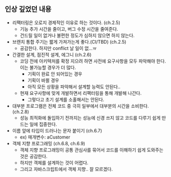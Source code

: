 ## 인상 깊었던 내용
- 리팩터링은 오로지 경제적인 이유로 하는 것이다. (ch.2.5)
  - 기능 추가 시간을 줄이고, 버그 수정 시간을 줄여준다.
  - 건드릴 일이 없거나 불편한 정도가 심하지 않으면 하지 않는다.
- 브랜치 통합 주기는 짧게 가져가는게 좋다.(CI/TBD) (ch.2.5)
  - 공감한다. 하지만 conflict 날 일이 없...ㅠ
- 간결한 설계, 점진적 설계, 에그니 (ch.2.6)
  - 코딩 전에 아키텍처를 확정 지으려 하면 사전에 요구사항을 모두 파악해야 한다. 이는 불가능할 경우가 더 많다.
    - 기획이 완료 안 되어있는 경우
    - 기획이 바뀔 경우
    - 아직 모든 상황을 파악해서 설계할 능력도 안된다..
  - 현재 요구사항에 맞게 개발하면서 리팩터링을 통해 개발해 나간다.
    - 그렇다고 초기 설계를 소홀해서는 안된다.
- 대부분 프로그램은 전체 코드 중 극히 일부에서 대부분의 시간을 소비한다. (ch.2.8)
  - 성능 최적화에 돌입하기 전까지는 성능에 신경 쓰지 않고 코드를 다루기 쉽게 만드는 일에 집중한다.
- 이름 앞에 타입이 드러나는 문자 붙이기 (ch.6.7)
  - ex) 매개변수: aCustomer
- 객체 지향 프로그래밍 (ch.6.8, ch.6.9)
  - 객체 지향 프로그래밍이 공통 관심사를 묶어서 코드를 이해하기 쉽게 도와주는 것은 공감한다.
  - 하지만 객체를 설계하는 것이 어렵다.
  - 그리고 자바스크립트에서 객체 지향.. 잘 모르겠다.
